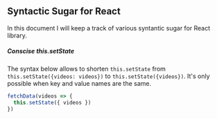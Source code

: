 ## Syntactic Sugar for React

In this document I will keep a track of various syntantic sugar for React library.

##### Conscise this.setState

The syntax below allows to shorten `this.setState` from `this.setState({videos: videos})` to `this.setState({videos})`. It's only possible when key and value names are the same.

```javascript
fetchData(videos => {
  this.setState({ videos })
})
```
